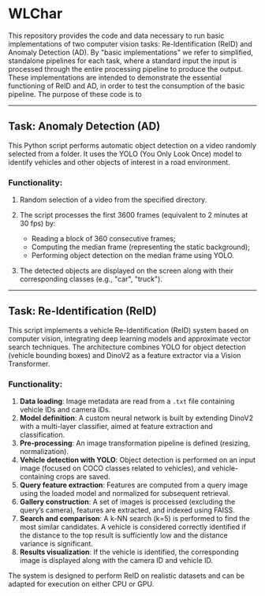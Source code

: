 
# WLChar

This repository provides the code and data necessary to run basic implementations of two computer vision tasks: Re-Identification (ReID) and Anomaly Detection (AD).
By "basic implementations" we refer to simplified, standalone pipelines for each task, where a standard input the input is processed through the entire processing pipeline to produce the output. 
These implementations are intended to demonstrate the essential functioning of ReID and AD, in order to test the consumption of the basic pipeline.
The purpose of these code is to 

---

## Task: **Anomaly Detection (AD)**

This Python script performs automatic object detection on a video randomly selected from a folder.
It uses the YOLO (You Only Look Once) model to identify vehicles and other objects of interest in a road environment.
### Functionality:

1. Random selection of a video from the specified directory.
2. The script processes the first 3600 frames (equivalent to 2 minutes at 30 fps) by:

   * Reading a block of 360 consecutive frames;
   * Computing the median frame (representing the static background);
   * Performing object detection on the median frame using YOLO.
3. The detected objects are displayed on the screen along with their corresponding classes (e.g., "car", "truck").

---

## Task: **Re-Identification (ReID)**

This script implements a vehicle Re-Identification (ReID) system based on computer vision, integrating deep learning models and approximate vector search techniques.
The architecture combines YOLO for object detection (vehicle bounding boxes) and DinoV2 as a feature extractor via a Vision Transformer.
### Functionality:

1. **Data loading**: Image metadata are read from a `.txt` file containing vehicle IDs and camera IDs.
2. **Model definition**: A custom neural network is built by extending DinoV2 with a multi-layer classifier, aimed at feature extraction and classification.
3. **Pre-processing**: An image transformation pipeline is defined (resizing, normalization).
4. **Vehicle detection with YOLO**: Object detection is performed on an input image (focused on COCO classes related to vehicles), and vehicle-containing crops are saved.
5. **Query feature extraction**: Features are computed from a query image using the loaded model and normalized for subsequent retrieval.
6. **Gallery construction**: A set of images is processed (excluding the query’s camera), features are extracted, and indexed using FAISS.
7. **Search and comparison**: A k-NN search (k=5) is performed to find the most similar candidates.
   A vehicle is considered correctly identified if the distance to the top result is sufficiently low and the distance variance is significant.
8. **Results visualization**: If the vehicle is identified, the corresponding image is displayed along with the camera ID and vehicle ID.

The system is designed to perform ReID on realistic datasets and can be adapted for execution on either CPU or GPU.
